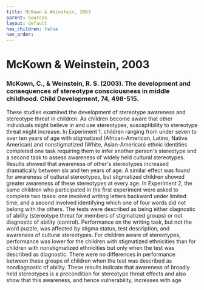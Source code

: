 ```yaml
---
title: McKown & Weinstein, 2003
parent: Sources
layout: default
has_children: false
nav_order: 
---
```


# McKown & Weinstein, 2003

### McKown, C., & Weinstein, R. S. (2003). The development and consequences of stereotype consciousness in middle childhood. Child Development, 74, 498-515.

These studies examined the development of stereotype awareness and stereotype threat in children. As children become aware that other individuals might believe in and use stereotypes, susceptibility to stereotype threat might increase. In Experiment 1, children ranging from under seven to over ten years of age with stigmatized (African-American, Latino, Native American) and nonstigmatized (White, Asian-American) ethnic identities completed one task requiring them to infer another person's stereotype and a second task to assess awareness of widely held cultural stereotypes. Results showed that awareness of other's stereotypes increased dramatically between six and ten years of age. A similar effect was found for awareness of cultural stereotypes, but stigmatized children showed greater awareness of these stereotypes at every age. In Experiment 2, the same children who participated in the first experiment were asked to complete two tasks: one involved writing letters backward under limited time, and a second involved identifying which one of four words did not belong with the others. The tests were described as being either diagnostic of ability (stereotype threat for members of stigmatized groups) or not diagnostic of ability (control). Performance on the writing task, but not the word puzzle, was affected by stigma status, test description, and awareness of cultural stereotypes. For children aware of stereotypes, performance was lower for the children with stigmatized ethnicities than for children with nonstigmatized ethnicities but only when the test was described as diagnostic. There were no differences in performance between these groups of children when the test was described as nondiagnostic of ability. These results indicate that awareness of broadly held stereotypes is a precondition for stereotype threat effects and also show that this awareness, and hence vulnerability, increases with age
